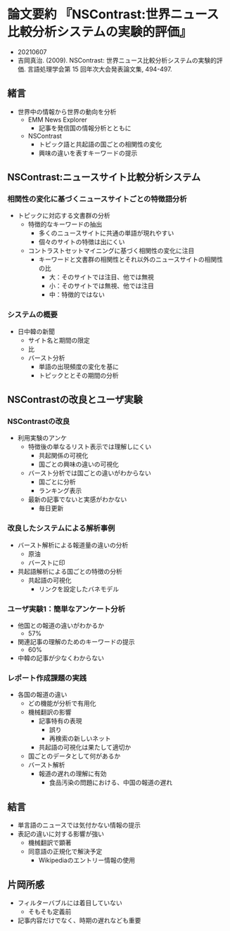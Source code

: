 <!-- tex script for md -->
<script type="text/javascript" async src="https://cdnjs.cloudflare.com/ajax/libs/mathjax/2.7.7/MathJax.js?config=TeX-MML-AM_CHTML">
</script>
<script type="text/x-mathjax-config">
 MathJax.Hub.Config({
 tex2jax: {
 inlineMath: [['$', '$'] ],
 displayMath: [ ['$$','$$'], ["\\[","\\]"] ]
 }
 });
</script>

# 論文要約 『NSContrast:世界ニュース比較分析システムの実験的評価』

- 20210607
- 吉岡真治. (2009). NSContrast: 世界ニュース比較分析システムの実験的評価. 言語処理学会第 15 回年次大会発表論文集, 494-497.

<!-- -------------------- -->

## 緒言
- 世界中の情報から世界の動向を分析
    - EMM News Explorer
        - 記事を発信国の情報分析とともに
    - NSContrast
        - トピック語と共起語の国ごとの相関性の変化
        - 興味の違いを表すキーワードの提示

<!-- -------------------- -->

## NSContrast:ニュースサイト比較分析システム

### 相関性の変化に基づくニュースサイトごとの特徴語分析
- トピックに対応する文書群の分析
    - 特徴的なキーワードの抽出
        - 多くのニュースサイトに共通の単語が現れやすい
        - 個々のサイトの特徴は出にくい
    - コントラストセットマイニングに基づく相関性の変化に注目
        - キーワードと文書群の相関性とそれ以外のニュースサイトの相関性の比
            - 大：そのサイトでは注目、他では無視
            - 小：そのサイトでは無視、他では注目
            - 中：特徴的ではない

### システムの概要
- 日中韓の新聞
    - サイト名と期間の限定
    - 比
    - バースト分析
        - 単語の出現頻度の変化を基に
        - トピックととその期間の分析

<!-- -------------------- -->

## NSContrastの改良とユーザ実験

### NSContrastの改良
- 利用実験のアンケ
    - 特徴後の単なるリスト表示では理解しにくい
        - 共起関係の可視化
        - 国ごとの興味の違いの可視化
    - バースト分析では国ごとの違いがわからない
        - 国ごとに分析
        - ランキング表示
    - 最新の記事でないと実感がわかない
        - 毎日更新

### 改良したシステムによる解析事例
- バースト解析による報道量の違いの分析
    - 原油
    - バーストに印
- 共起語解析による国ごとの特徴の分析
    - 共起語の可視化
        - リンクを設定したバネモデル

### ユーザ実験1：簡単なアンケート分析
- 他国との報道の違いがわかるか
    - 57%
- 関連記事の理解のためのキーワードの提示
    - 60%
- 中韓の記事が少なくわからない

### レポート作成課題の実践
- 各国の報道の違い
    - どの機能が分析で有用化
    - 機械翻訳の影響
        - 記事特有の表現
            - 誤り
            - 再検索の新しいネット
        - 共起語の可視化は果たして適切か
    - 国ごとのデータとして何があるか
    - バースト解析
        - 報道の遅れの理解に有効
            - 食品汚染の問題における、中国の報道の遅れ

<!-- -------------------- -->

## 結言
- 単言語のニュースでは気付かない情報の提示
- 表記の違いに対する影響が強い
    - 機械翻訳で顕著
    - 同意語の正規化で解決予定
        - Wikipediaのエントリー情報の使用

<!-- -------------------- -->

## 片岡所感
- フィルターバブルには着目していない
    - そもそも定義前
- 記事内容だけでなく、時期の遅れなども重要
